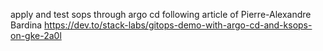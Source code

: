 apply and test sops through argo cd following article of Pierre-Alexandre Bardina https://dev.to/stack-labs/gitops-demo-with-argo-cd-and-ksops-on-gke-2a0l
